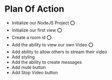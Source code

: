 # Plan Of Action

- Initialize our NodeJS Project ⭕️
- Initialize our first view ⭕️
- Create a room id ⭕️
- Add the ability to view our own Video ⭕️
- Add ability to allow others to stream their video
- Add styling
- Add the ability to create messages
- Add mute button
- Add Stop Video button